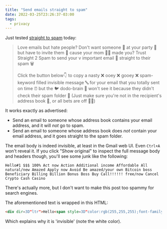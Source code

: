 ```yaml
---
title: "Send emails straight to spam"
date: 2022-03-25T23:26:37-03:00
tags:
  - privacy
---
```


Just tested [straight to spam](https://straight2spam.xyz) today:

> Love emails but hate people? Don't want someone 🤡 at your party 🥳 but have to invite them 🤢 cause your mom 💁‍♀️ made you? Trust Straight 2 Spam to send your v important email 📧 straight to their spam 🗑
>
> Click the button below👇 to copy a nasty ❌ ooey ❌ gooey ❌ spam-keyword filled invisible message 🔤 for your email that you totally sent on time ⏰ but the 🐦 dodo-brain 🧠 won't see it because they didn't check their spam folder 📂 (Just make sure you're not in the recipient's address book 📇, or all bets are off 🙅‍♀️)

It works exactly as advertised:

- Send an email to someone whose address book contains your email address, and it will _not_ go to spam.
- Send an email to someone whose address book does _not_ contain your email address, and it goes straight to the spam folder.

The email body is indeed invisible, at least in the Gmail web UI. Even `Ctrl+A` won't reveal it. If you click "Show original" to inspect the full message body and headers though, you'll see some junk like the following:

```text
Hello#1 $$$ 100% Act now Action Additional income Affordable All
natural/new Amazed Apply now Avoid Be amazed/your own Bitcoin boss
Beneficiary Billing Billion Bonus Boss Buy Call!!!!!! free/now Cancel
Crypto Cash Casino
```

There's actually more, but I don't want to make this post too spammy for search engines.

The aforementioned text is wrapped in this HTML:

```html
<div dir=3D"ltr">Hello<span style=3D"color:rgb(255,255,255);font-family:&quot;Comic Sans MS&quot;;font-size:1px">
```

Which explains why it is 'invisible' (note the white color).
